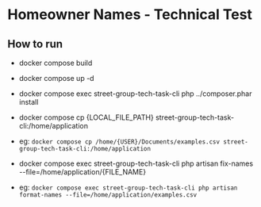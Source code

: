 # Homeowner Names - Technical Test

## How to run
- docker compose build
- docker compose up -d
- docker compose exec street-group-tech-task-cli php ../composer.phar install

- docker compose cp {LOCAL_FILE_PATH} street-group-tech-task-cli:/home/application
- eg: `docker compose cp /home/{USER}/Documents/examples.csv street-group-tech-task-cli:/home/application`

- docker compose exec street-group-tech-task-cli php artisan fix-names --file=/home/application/{FILE_NAME}
- eg: `docker compose exec street-group-tech-task-cli php artisan format-names --file=/home/application/examples.csv`
